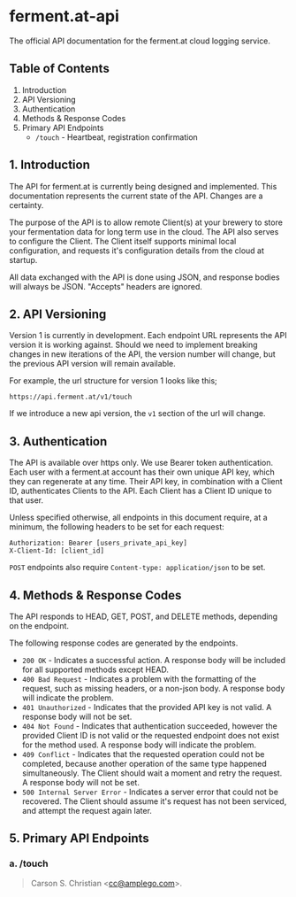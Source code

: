 # ferment.at-api

The official API documentation for the ferment.at cloud logging service.

## Table of Contents

1. Introduction
2. API Versioning
3. Authentication
4. Methods & Response Codes
5. Primary API Endpoints
    * `/touch` - Heartbeat, registration confirmation

## 1. Introduction

The API for ferment.at is currently being designed and implemented. This documentation represents the current state of the API. Changes are a certainty.

The purpose of the API is to allow remote Client(s) at your brewery to store your fermentation data for long term use in the cloud. The API also serves to configure the Client. The Client itself supports minimal local configuration, and requests it's configuration details from the cloud at startup.

All data exchanged with the API is done using JSON, and response bodies will always be JSON. "Accepts" headers are ignored.

## 2. API Versioning

Version 1 is currently in development. Each endpoint URL represents the API version it is working against. Should we need to implement breaking changes in new iterations of the API, the version number will change, but the previous API version will remain available.

For example, the url structure for version 1 looks like this;

    https://api.ferment.at/v1/touch

If we introduce a new api version, the `v1` section of the url will change.

## 3. Authentication

The API is available over https only. We use Bearer token authentication. Each user with a ferment.at account has their own unique API key, which they can regenerate at any time. Their API key, in combination with a Client ID, authenticates Clients to the API. Each Client has a Client ID unique to that user.

Unless specified otherwise, all endpoints in this document require, at a minimum, the following headers to be set for each request:

    Authorization: Bearer [users_private_api_key]
    X-Client-Id: [client_id]

`POST` endpoints also require `Content-type: application/json` to be set.

## 4. Methods & Response Codes

The API responds to HEAD, GET, POST, and DELETE methods, depending on the endpoint.

The following response codes are generated by the endpoints.

* `200 OK` - Indicates a successful action. A response body will be included for all supported methods except HEAD.
* `400 Bad Request` - Indicates a problem with the formatting of the request, such as missing headers, or a non-json body. A response body will indicate the problem.
* `401 Unauthorized` - Indicates that the provided API key is not valid. A response body will not be set.
* `404 Not Found` - Indicates that authentication succeeded, however the provided Client ID is not valid or the requested endpoint does not exist for the method used. A response body will indicate the problem.
* `409 Conflict` - Indicates that the requested operation could not be completed, because another operation of the same type happened simultaneously. The Client should wait a moment and retry the request. A response body will not be set.
* `500 Internal Server Error` - Indicates a server error that could not be recovered. The Client should assume it's request has not been serviced, and attempt the request again later.

## 5. Primary API Endpoints

### a. /touch

> Carson S. Christian <[cc@amplego.com](mailto:cc@amplego.com)>.
